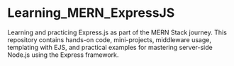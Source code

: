 # Learning_MERN_ExpressJS
Learning and practicing Express.js as part of the MERN Stack journey. This repository contains hands-on code, mini-projects, middleware usage, templating with EJS, and practical examples for mastering server-side Node.js using the Express framework.
